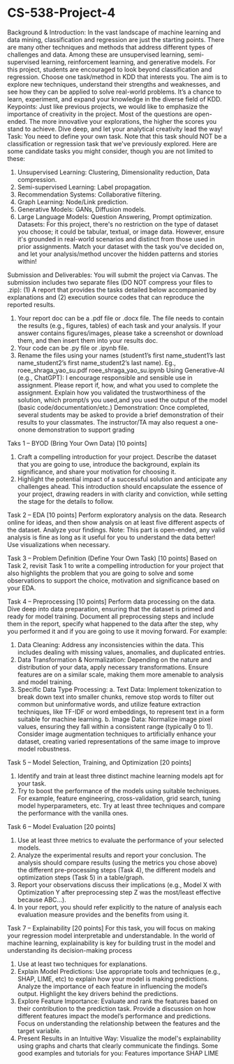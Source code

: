 # CS-538-Project-4

Background & Introduction: In the vast landscape of machine learning and data mining,
classification and regression are just the starting points. There are many other techniques and
methods that address different types of challenges and data. Among these are unsupervised
learning, semi-supervised learning, reinforcement learning, and generative models.
For this project, students are encouraged to look beyond classification and regression. Choose
one task/method in KDD that interests you. The aim is to explore new techniques, understand
their strengths and weaknesses, and see how they can be applied to solve real-world problems.
It’s a chance to learn, experiment, and expand your knowledge in the diverse field of KDD.
Keypoints: Just like previous projects, we would like to emphasize the importance of creativity in
the project. Most of the questions are open-ended. The more innovative your explorations, the
higher the scores you stand to achieve. Dive deep, and let your analytical creativity lead the way!
Task: You need to define your own task. Note that this task should NOT be a classification or
regression task that we've previously explored. Here are some candidate tasks you might
consider, though you are not limited to these:
1. Unsupervised Learning: Clustering, Dimensionality reduction, Data compression.
2. Semi-supervised Learning: Label propagation.
3. Recommendation Systems: Collaborative filtering.
4. Graph Learning: Node/Link prediction.
5. Generative Models: GANs, Diffusion models.
6. Large Language Models: Question Answering, Prompt optimization.
Datasets: For this project, there's no restriction on the type of dataset you choose; it could be
tabular, textual, or image data. However, ensure it's grounded in real-world scenarios and distinct
from those used in prior assignments. Match your dataset with the task you've decided on, and let
your analysis/method uncover the hidden patterns and stories within!

Submission and Deliverables: You will submit the project via Canvas. The submission
includes two separate files (DO NOT compress your files to .zip): (1) A report that provides the
tasks detailed below accompanied by explanations and (2) execution source codes that can
reproduce the reported results.
1. Your report doc can be a .pdf file or .docx file. The file needs to contain the results (e.g.,
figures, tables) of each task and your analysis. If your answer contains figures/images,
please take a screenshot or download them, and then insert them into your results doc.
2. Your code can be .py file or .ipynb file.
3. Rename the files using your names (student1’s first name_student1’s last
name_student2’s first name_student2’s last name). Eg., roee_shraga_yao_su.pdf
roee_shraga_yao_su.ipynb
Using Generative-AI (e.g., ChatGPT): I encourage responsible and sensible use in assignment.
Please report if, how, and what you used to complete the assignment. Explain how you validated
the trustworthiness of the solution, which prompt/s you used,and you used the output of the model
(basic code/documentation/etc.)
Demonstration: Once completed, several students may be asked to provide a brief
demonstration of their results to your classmates. The instructor/TA may also request a one-onone demonstration to support grading

Taks 1 – BYOD (Bring Your Own Data) [10 points]
1. Craft a compelling introduction for your project. Describe the dataset that you are going
to use, introduce the background, explain its significance, and share your motivation for
choosing it.
2. Highlight the potential impact of a successful solution and anticipate any challenges
ahead. This introduction should encapsulate the essence of your project, drawing readers
in with clarity and conviction, while setting the stage for the details to follow.

Task 2 – EDA [10 points]
Perform exploratory analysis on the data. Research online for ideas, and then show analysis on
at least five different aspects of the dataset. Analyze your findings.
Note: This part is open-ended, any valid analysis is fine as long as it useful for you to
understand the data better! Use visualizations when necessary.

Task 3 – Problem Definition (Define Your Own Task) [10 points]
Based on Task 2, revisit Task 1 to write a compelling introduction for your project that also
highlights the problem that you are going to solve and some observations to support the choice,
motivation and significance based on your EDA.

Task 4 – Preprocessing [10 points]
Perform data processing on the data. Dive deep into data preparation, ensuring that the dataset
is primed and ready for model training. Document all preprocessing steps and include them in
the report, specify what happened to the data after the step, why you performed it and if you are
going to use it moving forward.
For example:
1. Data Cleaning: Address any inconsistencies within the data. This includes dealing with
missing values, anomalies, and duplicated entries.
2. Data Transformation & Normalization: Depending on the nature and distribution of your
data, apply necessary transformations. Ensure features are on a similar scale, making
them more amenable to analysis and model training.
3. Specific Data Type Processing:
a. Text Data: Implement tokenization to break down text into smaller chunks, remove
stop words to filter out common but uninformative words, and utilize feature
extraction techniques, like TF-IDF or word embeddings, to represent text in a form
suitable for machine learning.
b. Image Data: Normalize image pixel values, ensuring they fall within a consistent
range (typically 0 to 1). Consider image augmentation techniques to artificially
enhance your dataset, creating varied representations of the same image to
improve model robustness.

Task 5 – Model Selection, Training, and Optimization [20 points]
1. Identify and train at least three distinct machine learning models apt for your task.
2. Try to boost the performance of the models using suitable techniques. For example,
feature engineering, cross-validation, grid search, tuning model hyperparameters, etc. Try
at least three techniques and compare the performance with the vanilla ones.

Task 6 – Model Evaluation [20 points]
1. Use at least three metrics to evaluate the performance of your selected models.
2. Analyze the experimental results and report your conclusion. The analysis should
compare results (using the metrics you chose above) the different pre-processing steps
(Task 4), the different models and optimization steps (Task 5) in a table/graph.
3. Report your observations discuss their implications (e.g., Model X with Optimization Y
after preprocessing step Z was the most/least effective because ABC...).
4. In your report, you should refer explicitly to the nature of analysis each evaluation
measure provides and the benefits from using it.

Task 7 – Explainability [20 points]
For this task, you will focus on making your regression model interpretable and understandable.
In the world of machine learning, explainability is key for building trust in the model and
understanding its decision-making process
1. Use at least two techniques for explanations.
2. Explain Model Predictions: Use appropriate tools and techniques (e.g., SHAP, LIME, etc)
to explain how your model is making predictions. Analyze the importance of each feature
in influencing the model’s output. Highlight the key drivers behind the predictions.
3. Explore Feature Importance: Evaluate and rank the features based on their contribution to the
prediction task. Provide a discussion on how different features impact the model’s performance
and predictions. Focus on understanding the relationship between the features and the target
variable.
4. Present Results in an Intuitive Way: Visualize the model's explainability using graphs and
charts that clearly communicate the findings.
Some good examples and tutorials for you:
Features importance
SHAP
LIME